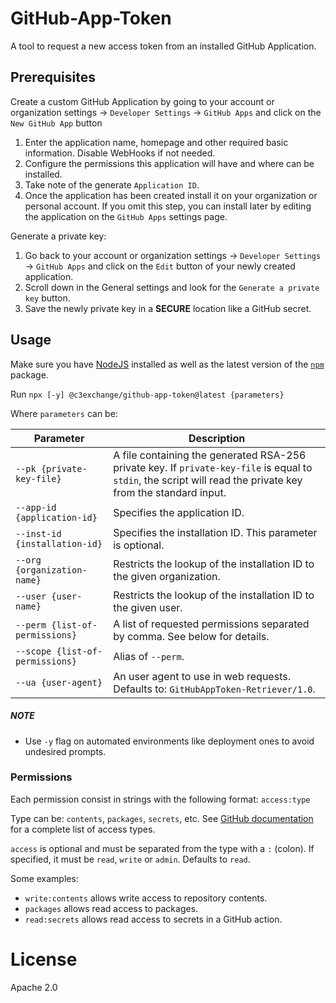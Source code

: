# GitHub-App-Token

A tool to request a new access token from an installed GitHub Application.

## Prerequisites

Create a custom GitHub Application by going to your account or organization settings -> `Developer Settings` -> `GitHub Apps` and
click on the `New GitHub App` button

1. Enter the application name, homepage and other required basic information. Disable WebHooks if not needed.
2. Configure the permissions this application will have and where can be installed.
3. Take note of the generate `Application ID`.
4. Once the application has been created install it on your organization or personal account. If you omit this step, you can install
later by editing the application on the `GitHub Apps` settings page.

Generate a private key:

1. Go back to your account or organization settings -> `Developer Settings` -> `GitHub Apps` and click on the `Edit` button of your
newly created application.
2. Scroll down in the General settings and look for the `Generate a private key` button.
3. Save the newly private key in a **SECURE** location like a GitHub secret.

## Usage

Make sure you have [NodeJS](https://nodejs.org/en/download) installed as well as the latest version of the
[`npm`](https://www.npmjs.com/package/npm) package.

Run `npx [-y] @c3exchange/github-app-token@latest {parameters}`

Where `parameters` can be:

| Parameter                       | Description                                                                                                                                                   |
|---------------------------------|---------------------------------------------------------------------------------------------------------------------------------------------------------------|
| `--pk {private-key-file}`       | A file containing the generated RSA-256 private key. If `private-key-file` is equal to `stdin`, the script will read the private key from the standard input. |
| `--app-id {application-id}`     | Specifies the application ID.                                                                                                                                 |
| `--inst-id {installation-id}`   | Specifies the installation ID. This parameter is optional.                                                                                                    |
| `--org {organization-name}`     | Restricts the lookup of the installation ID to the given organization.                                                                                        |
| `--user {user-name}`            | Restricts the lookup of the installation ID to the given user.                                                                                                |
| `--perm {list-of-permissions}`  | A list of requested permissions separated by comma. See below for details.                                                                                    |
| `--scope {list-of-permissions}` | Alias of `--perm`.                                                                                                                                            |
| `--ua {user-agent}`             | An  user agent to use in web requests. Defaults to: `GitHubAppToken-Retriever/1.0`.                                                                           |

##### NOTE

* Use `-y` flag on automated environments like deployment ones to avoid undesired prompts.

### Permissions

Each permission consist in strings with the following format: `access:type`

Type can be: `contents`, `packages`, `secrets`, etc. See [GitHub documentation](https://docs.github.com/en/rest/apps/apps?apiVersion=2022-11-28#create-an-installation-access-token-for-an-app) for a complete list of access types.

`access` is optional and must be separated from the type with a `:` (colon). If specified, it must be `read`, `write` or `admin`.
 Defaults to `read`.

Some examples:

* `write:contents` allows write access to repository contents.
* `packages` allows read access to packages.
* `read:secrets` allows read access to secrets in a GitHub action.

# License

Apache 2.0
